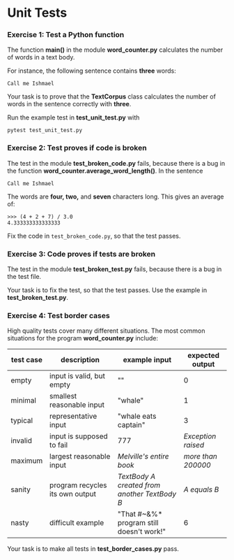 
# Unit Tests

### Exercise 1: Test a Python function

The function **main()** in the module **word_counter.py** calculates the number of words in a text body.

For instance, the following sentence contains **three** words:

    Call me Ishmael

Your task is to prove that the **TextCorpus** class calculates the number of words in the sentence correctly with **three**.

Run the example test in **test_unit_test.py** with

    pytest test_unit_test.py


### Exercise 2: Test proves if code is broken

The test in the module **test_broken_code.py** fails, because there is a bug in the function **word_counter.average_word_length()**. In the sentence

    Call me Ishmael

The words are **four, two,** and **seven** characters long. This gives an average of:

    >>> (4 + 2 + 7) / 3.0
    4.333333333333333

Fix the code in `test_broken_code.py`, so that the test passes.


### Exercise 3: Code proves if tests are broken

The test in the module **test_broken_test.py** fails, because there is a bug in the test file.

Your task is to fix the test, so that the test passes. Use the example in **test_broken_test.py**.


### Exercise 4: Test border cases

High quality tests cover many different situations. The most common situations for the program **word_counter.py** include:

| test case | description | example input | expected output
|-----------|-------------|---------------|-----------------
| empty | input is valid, but empty | "" | 0
| minimal | smallest reasonable input | "whale" | 1
| typical | representative input | "whale eats captain" | 3
| invalid | input is supposed to fail | 777 | *Exception raised*
| maximum | largest reasonable input | *Melville's entire book* | *more than 200000*
| sanity | program recycles its own output | *TextBody A created from another TextBody B* | *A equals B*
| nasty | difficult example | "That #~&%* program still doesn't work!" | 6

Your task is to make all tests in **test_border_cases.py** pass.
